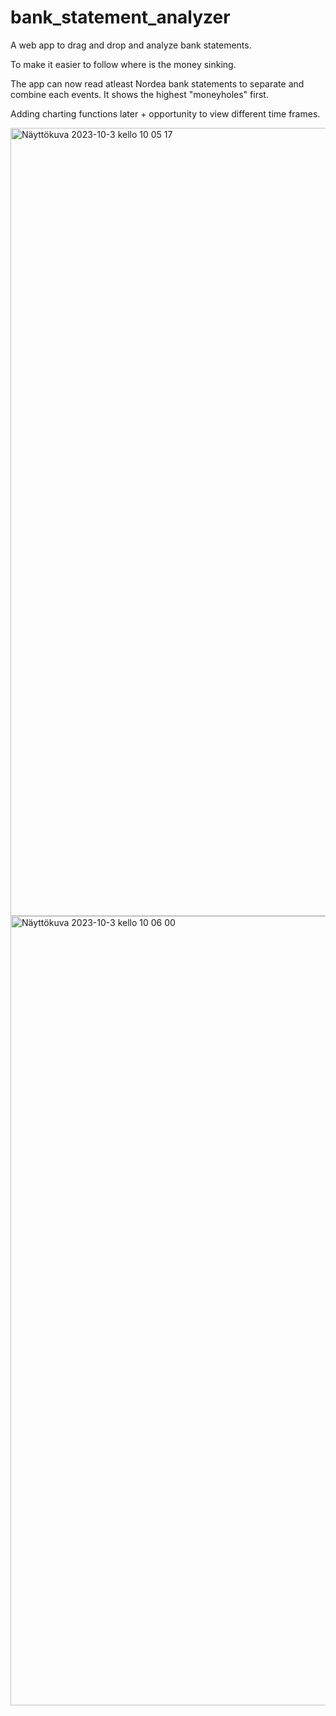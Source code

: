 # bank_statement_analyzer
A web app to drag and drop and analyze bank statements.

To make it easier to follow where is the money sinking. 

The app can now read atleast Nordea bank statements to separate and combine each events. It shows the highest "moneyholes" first.

Adding charting functions later + opportunity to view different time frames.

<img width="1261" alt="Näyttökuva 2023-10-3 kello 10 05 17" src="https://github.com/Hienomekaanikko/bank_statement_analyzer/assets/121874134/20b4f092-c0ed-4f47-86eb-61ac6cbfbf24">

<img width="1263" alt="Näyttökuva 2023-10-3 kello 10 06 00" src="https://github.com/Hienomekaanikko/bank_statement_analyzer/assets/121874134/669accfb-cf35-45a9-a783-c125ac3ed1a9">

